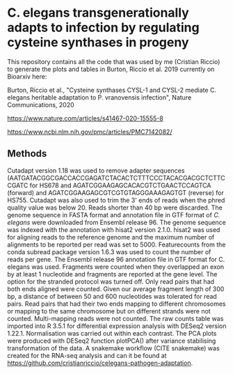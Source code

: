 # C. elegans transgenerationally adapts to infection by regulating cysteine synthases in progeny
This repository contains all the code that was used by me (Cristian Riccio) to generate the plots and tables in Burton, Riccio et al. 2019 currently on Bioarxiv here:

Burton, Riccio et al., "Cysteine synthases CYSL-1 and CYSL-2 mediate C. elegans heritable adaptation to P. vranovensis infection", Nature Communications, 2020

https://www.nature.com/articles/s41467-020-15555-8

https://www.ncbi.nlm.nih.gov/pmc/articles/PMC7142082/

## Methods
Cutadapt version 1.18 was used to remove adapter sequences (AATGATACGGCGACCACCGAGATCTACACTCTTTCCCTACACGACGCTCTTCCGATC for HS678 and AGATCGGAAGAGCACACGTCTGAACTCCAGTCA (forward) and AGATCGGAAGAGCGTCGTGTAGGGAAAGAGTGT (reverse) for HS755. Cutadapt was also used to trim the 3' ends of reads when the phred quality value was below 20. Reads shorter than 40 bp were discarded. The genome sequence in FASTA format and annotation file in GTF format of *C. elegans* were downloaded from Ensembl release 96. The genome sequence was indexed with the annotation with hisat2 version 2.1.0. hisat2 was used for aligning reads to the reference genome and the maximum number of alignments to be reported per read was set to 5000. Featurecounts from the conda subread package version 1.6.3 was used to count the number of reads per gene. The Ensembl release 96 annotation file in GTF format for C. elegans was used. Fragments were counted when they overlapped an exon by at least 1 nucleotide and fragments are reported at the gene level. The option for the stranded protocol was turned off. Only read pairs that had both ends aligned were counted. Given our average fragment length of 300 bp, a distance of between 50 and 600 nucleotides was tolerated for read pairs. Read pairs that had their two ends mapping to different chromosomes or mapping to the same chromosome but on different strands were not counted. Multi-mapping reads were not counted. The raw counts table was imported into R 3.5.1 for differential expression analysis with DESeq2 version 1.22.1. Normalisation was carried out within each contrast. The PCA plots were produced with DESeq2 function plotPCA() after variance stabilising transformation of the data. A snakemake workflow (CITE snakemake) was created for the RNA-seq analysis and can it be found at https://github.com/cristianriccio/celegans-pathogen-adaptation.
